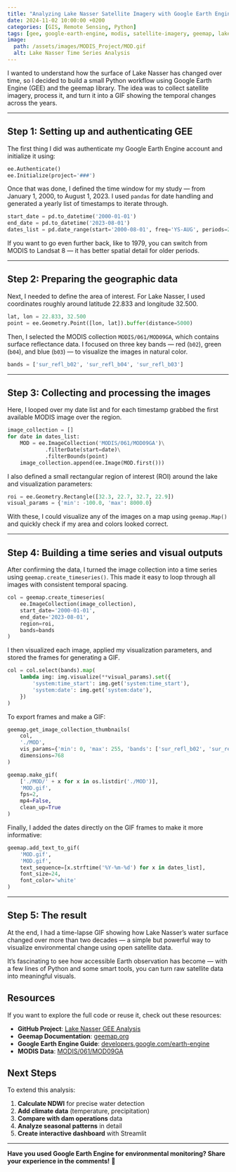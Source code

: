 ```yaml
---
title: "Analyzing Lake Nasser Satellite Imagery with Google Earth Engine and MODIS Data"
date: 2024-11-02 10:00:00 +0200
categories: [GIS, Remote Sensing, Python]
tags: [gee, google-earth-engine, modis, satellite-imagery, geemap, lake-nasser, time-series, python]
image:
  path: /assets/images/MODIS_Project/MOD.gif
  alt: Lake Nasser Time Series Analysis
---
```


I wanted to understand how the surface of Lake Nasser has changed over time, so I decided to build a small Python workflow using Google Earth Engine (GEE) and the geemap library. The idea was to collect satellite imagery, process it, and turn it into a GIF showing the temporal changes across the years.

---

## Step 1: Setting up and authenticating GEE

The first thing I did was authenticate my Google Earth Engine account and initialize it using:

```python
ee.Authenticate()
ee.Initialize(project='###')
```

Once that was done, I defined the time window for my study — from January 1, 2000, to August 1, 2023. I used `pandas` for date handling and generated a yearly list of timestamps to iterate through.

```python
start_date = pd.to_datetime('2000-01-01')
end_date = pd.to_datetime('2023-08-01')
dates_list = pd.date_range(start='2000-08-01', freq='YS-AUG', periods=24)
```

If you want to go even further back, like to 1979, you can switch from MODIS to Landsat 8 — it has better spatial detail for older periods.

---

## Step 2: Preparing the geographic data

Next, I needed to define the area of interest. For Lake Nasser, I used coordinates roughly around latitude 22.833 and longitude 32.500.

```python
lat, lon = 22.833, 32.500
point = ee.Geometry.Point([lon, lat]).buffer(distance=5000)
```

Then, I selected the MODIS collection `MODIS/061/MOD09GA`, which contains surface reflectance data. I focused on three key bands — red (`b02`), green (`b04`), and blue (`b03`) — to visualize the images in natural color.

```python
bands = ['sur_refl_b02', 'sur_refl_b04', 'sur_refl_b03']
```

---

## Step 3: Collecting and processing the images

Here, I looped over my date list and for each timestamp grabbed the first available MODIS image over the region.

```python
image_collection = []
for date in dates_list:
    MOD = ee.ImageCollection('MODIS/061/MOD09GA')\
            .filterDate(start=date)\
            .filterBounds(point)
    image_collection.append(ee.Image(MOD.first()))
```

I also defined a small rectangular region of interest (ROI) around the lake and visualization parameters:

```python
roi = ee.Geometry.Rectangle([32.3, 22.7, 32.7, 22.9])
visual_params = {'min': -100.0, 'max': 8000.0}
```

With these, I could visualize any of the images on a map using `geemap.Map()` and quickly check if my area and colors looked correct.

---

## Step 4: Building a time series and visual outputs

After confirming the data, I turned the image collection into a time series using `geemap.create_timeseries()`. This made it easy to loop through all images with consistent temporal spacing.

```python
col = geemap.create_timeseries(
    ee.ImageCollection(image_collection),
    start_date='2000-01-01',
    end_date='2023-08-01',
    region=roi,
    bands=bands
)
```

I then visualized each image, applied my visualization parameters, and stored the frames for generating a GIF.

```python
col = col.select(bands).map(
    lambda img: img.visualize(**visual_params).set({
        'system:time_start': img.get('system:time_start'),
        'system:date': img.get('system:date'),
    })
)
```

To export frames and make a GIF:

```python
geemap.get_image_collection_thumbnails(
    col,
    './MOD',
    vis_params={'min': 0, 'max': 255, 'bands': ['sur_refl_b02', 'sur_refl_b04', 'sur_refl_b03']},
    dimensions=768
)

geemap.make_gif(
    ['./MOD/' + x for x in os.listdir('./MOD')],
    'MOD.gif',
    fps=2,
    mp4=False,
    clean_up=True
)
```

Finally, I added the dates directly on the GIF frames to make it more informative:

```python
geemap.add_text_to_gif(
    'MOD.gif',
    'MOD.gif',
    text_sequence=[x.strftime('%Y-%m-%d') for x in dates_list],
    font_size=24,
    font_color='white'
)
```

---

## Step 5: The result

At the end, I had a time-lapse GIF showing how Lake Nasser’s water surface changed over more than two decades — a simple but powerful way to visualize environmental change using open satellite data.

It’s fascinating to see how accessible Earth observation has become — with a few lines of Python and some smart tools, you can turn raw satellite data into meaningful visuals.


## Resources

If you want to explore the full code or reuse it, check out these resources:

- **GitHub Project**: [Lake Nasser GEE Analysis](https://github.com/ghonim0007)
- **Geemap Documentation**: [geemap.org](https://geemap.org)
- **Google Earth Engine Guide**: [developers.google.com/earth-engine](https://developers.google.com/earth-engine)
- **MODIS Data**: [MODIS/061/MOD09GA](https://developers.google.com/earth-engine/datasets/catalog/MODIS_061_MOD09GA)

## Next Steps

To extend this analysis:

1. **Calculate NDWI** for precise water detection
2. **Add climate data** (temperature, precipitation)
3. **Compare with dam operations** data
4. **Analyze seasonal patterns** in detail
5. **Create interactive dashboard** with Streamlit

---

**Have you used Google Earth Engine for environmental monitoring? Share your experience in the comments!** 💬
